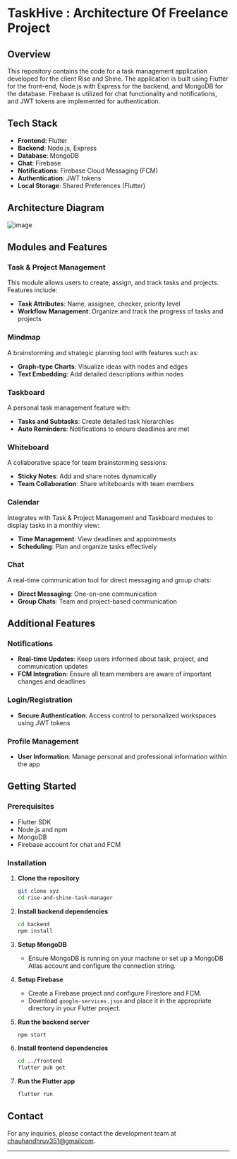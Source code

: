 # TaskHive : Architecture Of Freelance Project

## Overview

This repository contains the code for a task management application developed for the client Rise and Shine. The application is built using Flutter for the front-end, Node.js with Express for the backend, and MongoDB for the database. Firebase is utilized for chat functionality and notifications, and JWT tokens are implemented for authentication.

## Tech Stack

- **Frontend**: Flutter
- **Backend**: Node.js, Express
- **Database**: MongoDB
- **Chat**: Firebase
- **Notifications**: Firebase Cloud Messaging (FCM)
- **Authentication**: JWT tokens
- **Local Storage**: Shared Preferences (Flutter)

## Architecture Diagram
![image](https://github.com/dhruv2x/TaskHive/assets/84621641/2cc6e467-abf1-4eb7-9932-824435575d9c)


## Modules and Features

### Task & Project Management
This module allows users to create, assign, and track tasks and projects. Features include:
- **Task Attributes**: Name, assignee, checker, priority level
- **Workflow Management**: Organize and track the progress of tasks and projects

### Mindmap
A brainstorming and strategic planning tool with features such as:
- **Graph-type Charts**: Visualize ideas with nodes and edges
- **Text Embedding**: Add detailed descriptions within nodes

### Taskboard
A personal task management feature with:
- **Tasks and Subtasks**: Create detailed task hierarchies
- **Auto Reminders**: Notifications to ensure deadlines are met

### Whiteboard
A collaborative space for team brainstorming sessions:
- **Sticky Notes**: Add and share notes dynamically
- **Team Collaboration**: Share whiteboards with team members

### Calendar
Integrates with Task & Project Management and Taskboard modules to display tasks in a monthly view:
- **Time Management**: View deadlines and appointments
- **Scheduling**: Plan and organize tasks effectively

### Chat
A real-time communication tool for direct messaging and group chats:
- **Direct Messaging**: One-on-one communication
- **Group Chats**: Team and project-based communication

## Additional Features

### Notifications
- **Real-time Updates**: Keep users informed about task, project, and communication updates
- **FCM Integration**: Ensure all team members are aware of important changes and deadlines

### Login/Registration
- **Secure Authentication**: Access control to personalized workspaces using JWT tokens

### Profile Management
- **User Information**: Manage personal and professional information within the app

## Getting Started

### Prerequisites
- Flutter SDK
- Node.js and npm
- MongoDB
- Firebase account for chat and FCM

### Installation

1. **Clone the repository**
   ```bash
   git clone xyz
   cd rise-and-shine-task-manager
   ```

2. **Install backend dependencies**
   ```bash
   cd backend
   npm install
   ```

3. **Setup MongoDB**
   - Ensure MongoDB is running on your machine or set up a MongoDB Atlas account and configure the connection string.

4. **Setup Firebase**
   - Create a Firebase project and configure Firestore and FCM.
   - Download `google-services.json` and place it in the appropriate directory in your Flutter project.

5. **Run the backend server**
   ```bash
   npm start
   ```

6. **Install frontend dependencies**
   ```bash
   cd ../frontend
   flutter pub get
   ```

7. **Run the Flutter app**
   ```bash
   flutter run
   ```

## Contact

For any inquiries, please contact the development team at [chauhandhruv351@gmailcom](mailto:chauhandhruv351@gmail.com).

---

